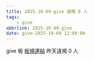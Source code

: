 ```yaml
---
title: 2025-10-09-give 違規 0 人
tags:
    - give
abbrlink: 2025-10-09-give
date: give-2025-10-09 12:00:00
---
```

give 板 [板規連結](https://www.ptt.cc/bbs/give/M.1612495900.A.C32.html)
昨天違規 0 人
